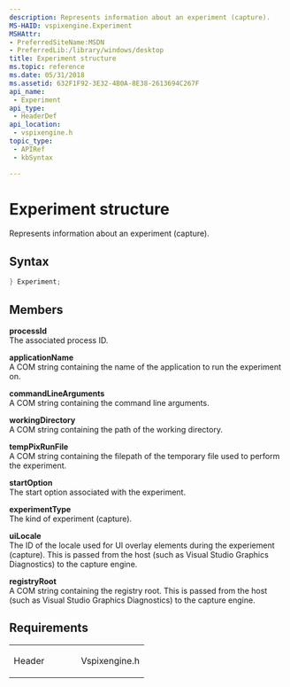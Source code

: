 ```yaml
---
description: Represents information about an experiment (capture).
MS-HAID: vspixengine.Experiment
MSHAttr:
- PreferredSiteName:MSDN
- PreferredLib:/library/windows/desktop
title: Experiment structure
ms.topic: reference
ms.date: 05/31/2018
ms.assetid: 632F1F92-3E32-4B0A-8E38-2613694C267F
api_name: 
 - Experiment
api_type: 
 - HeaderDef
api_location: 
 - vspixengine.h
topic_type: 
 - APIRef
 - kbSyntax

---
```


# <span id="vspixengine.experiment"></span>Experiment structure

Represents information about an experiment (capture).

## Syntax


```C++
} Experiment;
```

## Members

**processId**  
The associated process ID.

**applicationName**  
A COM string containing the name of the application to run the experiment on.

**commandLineArguments**  
A COM string containing the command line arguments.

**workingDirectory**  
A COM string containing the path of the working directory.

**tempPixRunFile**  
A COM string containing the filepath of the temporary file used to perform the experiment.

**startOption**  
The start option associated with the experiment.

**experimentType**  
The kind of experiment (capture).

**uiLocale**  
The ID of the locale used for UI overlay elements during the experiement (capture). This is passed from the host (such as Visual Studio Graphics Diagnostics) to the capture engine.

**registryRoot**  
A COM string containing the registry root. This is passed from the host (such as Visual Studio Graphics Diagnostics) to the capture engine.

## Requirements

<table><colgroup><col style="width: 50%" /><col style="width: 50%" /></colgroup><tbody><tr class="odd"><td><p>Header</p></td><td>Vspixengine.h</td></tr></tbody></table>

 

 



